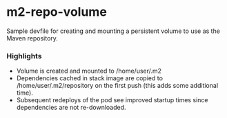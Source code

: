 # m2-repo-volume

Sample devfile for creating and mounting a persistent volume to use as the Maven repository.

### Highlights

* Volume is created and mounted to /home/user/.m2
* Dependencies cached in stack image are copied to /home/user/.m2/repository on the first push (this adds some additional time).
* Subsequent redeploys of the pod see improved startup times since dependencies are not re-downloaded.